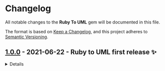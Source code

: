 # Changelog

All notable changes to the **Ruby To UML** gem will be documented in this file.

The format is based on [Keep a Changelog](https://keepachangelog.com/en/1.0.0/),
and this project adheres to [Semantic Versioning](https://semver.org/spec/v2.0.0.html).

## [1.0.0] - 2021-06-22 - Ruby to UML first release ✨

<details>

### Added

- Diagram shows classes with instance variables, instance methods and singleton methods
- Diagram shows modules with instance methods and singleton methods
- Instance methods are marked public, private or protected using "+", "-" and "#" symbols respectively
- Diagram show relationships between different classes or classes and modules in particular inheritence, includes, extends and prepends

</details>

[1.0.0]: https://github.com/iulspop/ruby_to_uml/commit/?